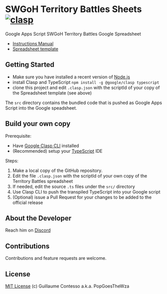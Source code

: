 # SWGoH Territory Battles Sheets [![clasp](https://img.shields.io/badge/built%20with-clasp-4285f4.svg)](https://github.com/google/clasp)

Google Apps Script SWGoH Territory Battles Google Spreadsheet
- [Instructions Manual](https://docs.google.com/document/d/1InDnFdYdlRDpejeiFkGi6HxMEWmBbfX_wAvWRf1MCME/edit?usp=sharing)
- [Spreadsheet template](https://docs.google.com/spreadsheets/d/17aFVEsOPe-HzoOZm0UizCSEbkc7fS_-4uCETRxkUxLw/edit?usp=sharing)

## Getting Started

- Make sure you have installed a recent version of [Node.js](https://nodejs.org/en/)
- install Clasp and TypeScript `npm install -g @google/clasp typescript`
- clone this project and edit `.clasp.json` with the scriptId of your copy of the Spreadsheet template (see above)

The `src` directory contains the bundled code that is pushed as Google Apps Script into the Google speadsheet.

## Build your own copy

Prerequisite:
- Have [Google Clasp CLI](https://developers.google.com/apps-script/guides/clasp) installed
- (Recommended) setup your [TypeScript](https://developers.google.com/apps-script/guides/typescript) IDE

Steps:
1. Make a local copy of the GitHub repository.
1. Edit the file `.clasp.json` with the scriptId of your own copy of the Territory Battles spreadsheet
1. If needed, edit the source `.ts` files under the `src/` directory
1. Use Clasp CLI to push the transpiled TypeScript into your Google script
1. (Optional) issue a Pull Request for your changes to be added to the official release

## About the Developer

Reach him on [Discord](https://discord.gg/ywzJEaQ)

## Contributions

Contributions and feature requests are welcome.

## License

[MIT License](https://github.com/labnol/apps-script-starter/blob/master/LICENSE) (c) Guillaume Contesso a.k.a. PopGoesTheWza